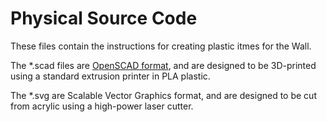 Physical Source Code
====================


These files contain the instructions for creating plastic itmes for the Wall.

The *.scad files are [OpenSCAD format](http://www.openscad.org), and are designed to be 3D-printed using a standard extrusion printer in PLA plastic.

The *.svg are Scalable Vector Graphics format, and are designed to be cut from acrylic using a high-power laser cutter.


